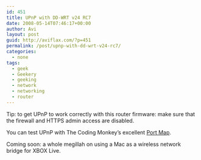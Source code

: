 ```yaml
---
id: 451
title: UPnP with DD-WRT v24 RC7
date: 2008-05-14T07:46:17+00:00
author: Avi
layout: post
guid: http://aviflax.com/?p=451
permalink: /post/upnp-with-dd-wrt-v24-rc7/
categories:
  - none
tags:
  - geek
  - Geekery
  - geeking
  - network
  - networking
  - router
---
```

Tip: to get UPnP to work correctly with this router firmware: make sure that the firewall and HTTPS admin access are disabled.

You can test UPnP with The Coding Monkey&#8217;s excellent [Port Map](http://www.codingmonkeys.de/portmap/).

Coming soon: a whole megillah on using a Mac as a wireless network bridge for XBOX Live.
